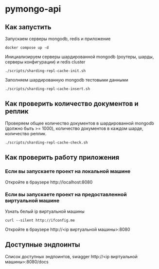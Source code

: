 # pymongo-api

## Как запустить

Запускаем серверы mongodb, redis и приложение

```shell
docker compose up -d
```

Инициализируем серверы шардированной mongodb (роутеры, шарды, серверы конфигурации) и redis cluster

```shell
./scripts/sharding-repl-cache-init.sh
```

Заполняем шардированную mongodb тестовыми данными

```shell
./scripts/sharding-repl-cache-insert.sh
```

## Как проверить количество документов и реплик

Проверяем общее количество документов в шардированной mongodb (должно быть >= 1000), количество документов в каждом шарде, количество реплик.

```shell
./scripts/sharding-repl-cache-check.sh
```

## Как проверить работу приложения

### Если вы запускаете проект на локальной машине

Откройте в браузере http://localhost:8080

### Если вы запускаете проект на предоставленной виртуальной машине

Узнать белый ip виртуальной машины

```shell
curl --silent http://ifconfig.me
```

Откройте в браузере http://<ip виртуальной машины>:8080

## Доступные эндпоинты

Список доступных эндпоинтов, swagger http://<ip виртуальной машины>:8080/docs
